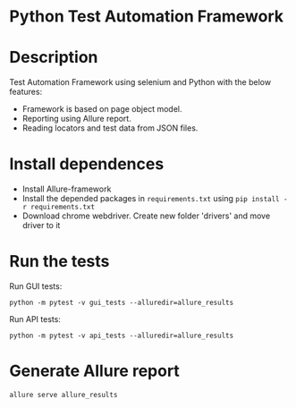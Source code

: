 # Python Test Automation Framework

Description
=============
Test Automation Framework using selenium and Python with the below features:

* Framework is based on page object model.
* Reporting using Allure report.
* Reading locators and test data from JSON files.


Install dependences
=====================
* Install Allure-framework
* Install the depended packages in ``requirements.txt`` using ``pip install -r requirements.txt``
* Download chrome webdriver. Create new folder 'drivers' and move driver to it  



Run the tests
==================

Run GUI tests:

``python -m pytest -v gui_tests --alluredir=allure_results``

Run API tests:

``python -m pytest -v api_tests --alluredir=allure_results``


Generate Allure report
=========================

``allure serve allure_results``
